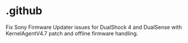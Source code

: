 # .github
Fix Sony Firmware Updater issues for DualShock 4 and DualSense with KernelAgentV4.7 patch and offline firmware handling.
